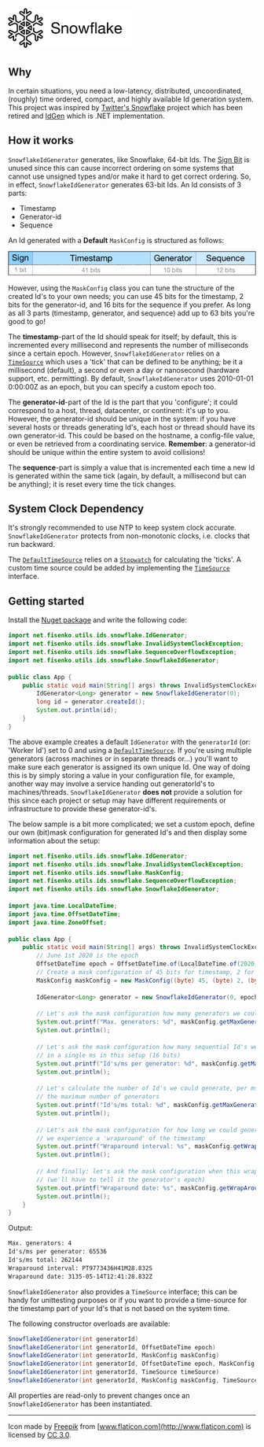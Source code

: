 # <a href='https://github.com/fisenkodv/id-generators/blob/master/src/main/java/net/fisenko/utils/ids/snowflake/README.md'><img src="https://github.com/fisenkodv/id-generators/blob/master/assets/images/snowflake/logo.png?raw=true" height="80px"/></a>

## Why

In certain situations, you need a low-latency, distributed, uncoordinated, (roughly) time ordered, compact, and highly available Id generation system. This project was inspired by [Twitter's Snowflake](https://github.com/twitter/snowflake) project which has been retired and [IdGen](https://github.com/RobThree/IdGen) which is .NET implementation.

## How it works

`SnowflakeIdGenerator` generates, like Snowflake, 64-bit Ids. The [Sign Bit](https://en.wikipedia.org/wiki/Sign_bit) is unused since this can cause incorrect ordering on some systems that cannot use unsigned types and/or make it hard to get correct ordering. So, in effect, `SnowflakeIdGenerator` generates 63-bit Ids. An Id consists of 3 parts:

* Timestamp
* Generator-id
* Sequence

An Id generated with a **Default** `MaskConfig` is structured as follows:

![Id structure](https://github.com/fisenkodv/id-generators/blob/master/assets/images/snowflake/structure.png?raw=true)

However, using the `MaskConfig` class you can tune the structure of the created Id's to your own needs; you can use 45 bits for the timestamp, 2 bits for the generator-id, and 16 bits for the sequence if you prefer. As long as all 3 parts (timestamp, generator, and sequence) add up to 63 bits you're good to go!

The **timestamp**-part of the Id should speak for itself; by default, this is incremented every millisecond and represents the number of milliseconds since a certain epoch. However, `SnowflakeIdGenerator` relies on a [`TimeSource`](TimeSource.java) which uses a 'tick' that can be defined to be anything; be it a millisecond (default), a second or even a day or nanosecond (hardware support, etc. permitting). By default, `SnowflakeIdGenerator` uses 2010-01-01 0:00:00Z as an epoch, but you can specify a custom epoch too.

The **generator-id**-part of the Id is the part that you 'configure'; it could correspond to a host, thread, datacenter, or continent: it's up to you. However, the generator-id should be unique in the system: if you have several hosts or threads generating Id's, each host or thread should have its own generator-id. This could be based on the hostname, a config-file value, or even be retrieved from a coordinating service. **Remember**: a generator-id should be unique within the entire system to avoid collisions!

The **sequence**-part is simply a value that is incremented each time a new Id is generated within the same tick (again, by default, a millisecond but can be anything); it is reset every time the tick changes.

## System Clock Dependency

It's strongly recommended to use NTP to keep system clock accurate. `SnowflakeIdGenerator` protects from non-monotonic clocks, i.e. clocks that run backward.

The [`DefaultTimeSource`](DefaultTimeSource.java) relies on a [`Stopwatch`](https://commons.apache.org/proper/commons-lang/javadocs/api-release/org/apache/commons/lang3/time/StopWatch.html) for calculating the 'ticks'. A custom time source could be added by implementing the [`TimeSource`](TimeSource.java) interface.

## Getting started

Install the [Nuget package](https://www.nuget.org/packages/IdGen) and write the following code:

```java
import net.fisenko.utils.ids.snowflake.IdGenerator;
import net.fisenko.utils.ids.snowflake.InvalidSystemClockException;
import net.fisenko.utils.ids.snowflake.SequenceOverflowException;
import net.fisenko.utils.ids.snowflake.SnowflakeIdGenerator;

public class App {
    public static void main(String[] args) throws InvalidSystemClockException, SequenceOverflowException {
        IdGenerator<Long> generator = new SnowflakeIdGenerator(0);
        long id = generator.createId();
        System.out.println(id);
    }
}
```

The above example creates a default `IdGenerator` with the `generatorId` (or: 'Worker Id') set to 0 and using a [`DefaultTimeSource`](DefaultTimeSource.java). If you're using multiple generators (across machines or in separate threads or...) you'll want to make sure each generator is assigned its own unique Id. One way of doing this is by simply storing a value in your configuration file, for example, another way may involve a service handing out generatorId's to machines/threads. `SnowflakeIdGenerator` **does not** provide a solution for this since each project or setup may have different requirements or infrastructure to provide these generator-id's.

The below sample is a bit more complicated; we set a custom epoch, define our own (bit)mask configuration for generated Id's and then display some information about the setup:

```java
import net.fisenko.utils.ids.snowflake.IdGenerator;
import net.fisenko.utils.ids.snowflake.InvalidSystemClockException;
import net.fisenko.utils.ids.snowflake.MaskConfig;
import net.fisenko.utils.ids.snowflake.SequenceOverflowException;
import net.fisenko.utils.ids.snowflake.SnowflakeIdGenerator;

import java.time.LocalDateTime;
import java.time.OffsetDateTime;
import java.time.ZoneOffset;

public class App {
    public static void main(String[] args) throws InvalidSystemClockException, SequenceOverflowException {
        // June 1st 2020 is the epoch
        OffsetDateTime epoch = OffsetDateTime.of(LocalDateTime.of(2020, 6, 1, 0, 0, 0), ZoneOffset.UTC);
        // Create a mask configuration of 45 bits for timestamp, 2 for generator-id and 16 for sequence
        MaskConfig maskConfig = new MaskConfig((byte) 45, (byte) 2, (byte) 16);

        IdGenerator<Long> generator = new SnowflakeIdGenerator(0, epoch, maskConfig);

        // Let's ask the mask configuration how many generators we could instantiate in this setup (2 bits)
        System.out.printf("Max. generators: %d", maskConfig.getMaxGenerators());
        System.out.println();

        // Let's ask the mask configuration how many sequential Id's we could generate
        // in a single ms in this setup (16 bits)
        System.out.printf("Id's/ms per generator: %d", maskConfig.getMaxSequenceIds());
        System.out.println();

        // Let's calculate the number of Id's we could generate, per ms, should we use
        // the maximum number of generators
        System.out.printf("Id's/ms total: %d", maskConfig.getMaxGenerators() * maskConfig.getMaxSequenceIds());
        System.out.println();

        // Let's ask the mask configuration for how long we could generate Id's before
        // we experience a 'wraparound' of the timestamp
        System.out.printf("Wraparound interval: %s", maskConfig.getWrapAroundInterval(generator.getTimeSource()));
        System.out.println();

        // And finally: let's ask the mask configuration when this wraparound will happen
        // (we'll have to tell it the generator's epoch)
        System.out.printf("Wraparound date: %s", maskConfig.getWrapAroundDate(generator.getEpoch(), generator.getTimeSource()));
        System.out.println();
    }
}
```

Output:

```txt
Max. generators: 4
Id's/ms per generator: 65536
Id's/ms total: 262144
Wraparound interval: PT9773436H41M28.832S
Wraparound date: 3135-05-14T12:41:28.832Z
```

`SnowflakeIdGenerator` also provides a `TimeSource` interface; this can be handy for unittesting purposes or if you want to provide a time-source for the timestamp part of your Id's that is not based on the system time.

The following constructor overloads are available:

```java
SnowflakeIdGenerator(int generatorId)
SnowflakeIdGenerator(int generatorId, OffsetDateTime epoch)
SnowflakeIdGenerator(int generatorId, MaskConfig maskConfig)
SnowflakeIdGenerator(int generatorId, OffsetDateTime epoch, MaskConfig maskConfig)
SnowflakeIdGenerator(int generatorId, TimeSource timeSource)
SnowflakeIdGenerator(int generatorId, MaskConfig maskConfig, TimeSource timeSource)
```

All properties are read-only to prevent changes once an `SnowflakeIdGenerator` has been instantiated.

<hr>

Icon made by [Freepik](http://www.flaticon.com/authors/freepik) from [www.flaticon.com](http://www.flaticon.com) is licensed by [CC 3.0](http://creativecommons.org/licenses/by/3.0/).
